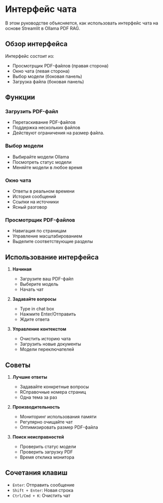 # Интерфейс чата

В этом руководстве объясняется, как использовать интерфейс чата на основе Streamlit в Ollama PDF RAG.

## Обзор интерфейса

Интерфейс состоит из:
- Просмотрщик PDF-файлов (правая сторона)
- Окно чата (левая сторона)
- Выбор модели (боковая панель)
- Загрузка файла (боковая панель)

## Функции

### Загрузить PDF-файл
- Перетаскивание PDF-файлов
- Поддержка нескольких файлов
- Действуют ограничения на размер файла.

### Выбор модели
- Выбирайте модели Ollama
- Посмотреть статус модели
- Меняйте модели в любое время

### Окно чата
- Ответы в реальном времени
- История сообщений
- Ссылки на источники
- Ясный разговор

### Просмотрщик PDF-файлов
- Навигация по страницам
- Управление масштабированием
- Выделите соответствующие разделы

## Использование интерфейса

1. **Начиная**
   - Загрузите ваш PDF-файл
   - Выберите модель
   - Начать чат

2. **Задавайте вопросы**
   - Type in chat box
   - Нажмите Enter/Отправить  
   - Ждите ответа

3. **Управление контекстом**
   - Очистить историю чата
   - Загрузить новые документы
   - Модели переключателей

## Советы

1. **Лучшие ответы**
   - Задавайте конкретные вопросы
   - RСправочные номера страниц
   - Одна тема за раз

2. **Производительность**
   - Мониторинг использования памяти
   - Регулярно очищайте чат
   - Оптимизировать размер PDF-файла

3. **Поиск неисправностей**
   - Проверить статус модели
   - Проверить загрузку PDF
   - Время отклика монитора

## Сочетания клавиш

- `Enter`: Отправить сообщение
- `Shift + Enter`: Новая строка
- `Ctrl/Cmd + K`: Очистить чат 